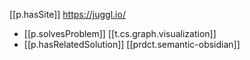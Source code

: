 

[[p.hasSite]] https://juggl.io/

- [[p.solvesProblem]] [[t.cs.graph.visualization]]
- [[p.hasRelatedSolution]] [[prdct.semantic-obsidian]]
